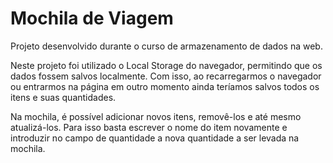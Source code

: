 # Mochila de Viagem

Projeto desenvolvido durante o curso de armazenamento de dados na web.

Neste projeto foi utilizado o Local Storage do navegador, permitindo que os dados fossem salvos localmente.
Com isso, ao recarregarmos o navegador ou entrarmos na página em outro momento ainda teríamos salvos todos os itens e suas quantidades.

Na mochila, é possível adicionar novos itens, removê-los e até mesmo atualizá-los. Para isso basta escrever o nome do item novamente e introduzir no campo de quantidade a nova quantidade a ser levada na mochila.

